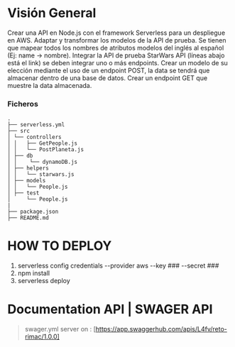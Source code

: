 # Visión General

Crear una API en Node.js con el framework Serverless para un despliegue en AWS.
Adaptar y transformar los modelos de la API de prueba. Se tienen que mapear todos los nombres de atributos modelos del inglés al español (Ej: name -> nombre).
Integrar la API de prueba StarWars API (líneas abajo está el link) se deben integrar uno o más endpoints.
Crear un modelo de su elección mediante el uso de un endpoint POST, la data se tendrá que almacenar dentro de una base de datos.
Crear un endpoint GET que muestre la data almacenada.

### Ficheros

    .
    ├── serverless.yml
    ├── src
    │ └── controllers
    │ │   ├── GetPeople.js
    │ │   └── PostPlaneta.js
    │ ├── db
    │ │    └── dynamoDB.js
    │ ├── helpers
    │ │   └── starwars.js
    │ ├── models
    │ │   └── People.js
    │ ├── test
    │     └── People.js
    |
    ├── package.json
    ├── README.md

# HOW TO DEPLOY

1. serverless config credentials --provider aws --key ### --secret ###
2. npm install
3. serverless deploy

# Documentation API | SWAGER API

> swager.yml
> server on : [https://app.swaggerhub.com/apis/L4fv/reto-rimac/1.0.0]

